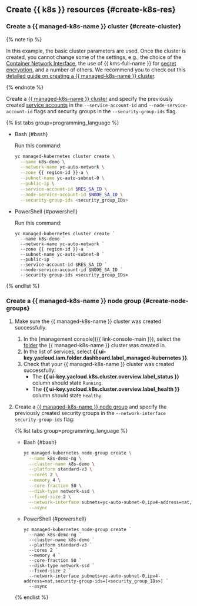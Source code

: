 ## Create {{ k8s }} resources {#create-k8s-res}

### Create a {{ managed-k8s-name }} cluster {#create-cluster}

{% note tip %}

In this example, the basic cluster parameters are used. Once the cluster is created, you cannot change some of the settings, e.g., the choice of the [Container Network Interface](https://kubernetes.io/docs/concepts/extend-kubernetes/compute-storage-net/network-plugins/), the use of {{ kms-full-name }} for [secret encryption](../../managed-kubernetes/concepts/encryption.md#k8s-secrets-encryption), and a number of others. We recommend you to check out this [detailed guide on creating a {{ managed-k8s-name }} cluster](../../managed-kubernetes/operations/kubernetes-cluster/kubernetes-cluster-create.md#kubernetes-cluster-create).

{% endnote %}

Create a [{{ managed-k8s-name }} cluster](../../managed-kubernetes/concepts/index.md#kubernetes-cluster) and specify the previously created [service accounts](../../iam/concepts/users/service-accounts.md) in the `--service-account-id` and `--node-service-account-id` flags and security groups in the `--security-group-ids` flag.

{% list tabs group=programming_language %}

- Bash {#bash}

  Run this command:

  ```bash
  yc managed-kubernetes cluster create \
    --name k8s-demo \
    --network-name yc-auto-network \
    --zone {{ region-id }}-a \
    --subnet-name yc-auto-subnet-0 \
    --public-ip \
    --service-account-id $RES_SA_ID \
    --node-service-account-id $NODE_SA_ID \
    --security-group-ids <security_group_IDs>
  ```

- PowerShell {#powershell}

  Run this command:

  ```shell script
  yc managed-kubernetes cluster create `
    --name k8s-demo `
    --network-name yc-auto-network `
    --zone {{ region-id }}-a `
    --subnet-name yc-auto-subnet-0 `
    --public-ip `
    --service-account-id $RES_SA_ID `
    --node-service-account-id $NODE_SA_ID `
    --security-group-ids <security_group_IDs>
  ```

{% endlist %}

### Create a {{ managed-k8s-name }} node group {#create-node-groups}

1. Make sure the {{ managed-k8s-name }} cluster was created successfully.
   1. In the [management console]({{ link-console-main }}), select the [folder](../../resource-manager/concepts/resources-hierarchy.md#folder) the {{ managed-k8s-name }} cluster was created in.
   1. In the list of services, select **{{ ui-key.yacloud.iam.folder.dashboard.label_managed-kubernetes }}**.
   1. Check that your {{ managed-k8s-name }} cluster was created successfully:
      * The **{{ ui-key.yacloud.k8s.cluster.overview.label_status }}** column should state `Running`.
      * The **{{ ui-key.yacloud.k8s.cluster.overview.label_health }}** column should state `Healthy`.
1. Create a [{{ managed-k8s-name }} node group](../../managed-kubernetes/concepts/index.md#node-group) and specify the previously created security groups in the `--network-interface security-group-ids` flag:

   {% list tabs group=programming_language %}

   - Bash {#bash}

     ```bash
     yc managed-kubernetes node-group create \
       --name k8s-demo-ng \
       --cluster-name k8s-demo \
       --platform standard-v3 \
       --cores 2 \
       --memory 4 \
       --core-fraction 50 \
       --disk-type network-ssd \
       --fixed-size 2 \
       --network-interface subnets=yc-auto-subnet-0,ipv4-address=nat,security-group-ids=[<security_group_IDs>] \
       --async
     ```

   - PowerShell {#powershell}

     ```shell script
     yc managed-kubernetes node-group create `
       --name k8s-demo-ng `
       --cluster-name k8s-demo `
       --platform standard-v3 `
       --cores 2 `
       --memory 4 `
       --core-fraction 50 `
       --disk-type network-ssd `
       --fixed-size 2 `
       --network-interface subnets=yc-auto-subnet-0,ipv4-address=nat,security-group-ids=[<security_group_IDs>] `
       --async
     ```

   {% endlist %}
